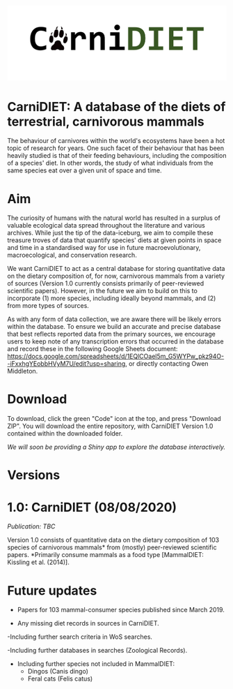 ![GitHub Logo](/images/logo.png)

# CarniDIET: A database of the diets of terrestrial, carnivorous mammals
The behaviour of carnivores within the world's ecosystems have been a hot topic of research for years. One such facet of their behaviour that has been heavily studied is that of their feeding behaviours, including the composition of a species' diet. In other words, the study of what individuals from the same species eat over a given unit of space and time.


# Aim
The curiosity of humans with the natural world has resulted in a surplus of valuable ecological data spread throughout the literature and various archives. While just the tip of the data-iceburg, we aim to compile these treasure troves of data that quantify species' diets at given points in space and time in a standardised way for use in future macroevolutionary, macroecological, and conservation research.

We want CarniDIET to act as a central database for storing quantitative data on the dietary composition of, for now, carnivorous mammals from a variety of sources (Version 1.0 currently consists primarily of peer-reviewed scientific papers). However, in the future we aim to build on this to incorporate (1) more species, including ideally beyond mammals, and (2) from more types of sources.

As with any form of data collection, we are aware there will be likely errors within  the database. To ensure we build an accurate and precise database that best reflects reported data from the primary sources, we encourage users to keep note of any transcription errors that occurred in the database and record these in the following Google Sheets document: https://docs.google.com/spreadsheets/d/1EQlCOael5m_G5WYPw_pkz94O--iFxxhgYEobbHVyM7U/edit?usp=sharing, or directly contacting Owen Middleton. 

# Download
To download, click the green "Code" icon at the top, and press "Download ZIP". You will download the entire repository, with CarniDIET Version 1.0 contained within the downloaded folder.

*We will soon be providing a Shiny app to explore the database interactively.*


# Versions
# 1.0: CarniDIET (08/08/2020)
*Publication: TBC*

Version 1.0 consists of quantitative data on the dietary composition of 103 species of carnivorous mammals* from (mostly) peer-reviewed scientific papers.
*Primarily consume mammals as a food type [MammalDIET: Kissling et al. (2014)].

# Future updates
- Papers for 103 mammal-consumer species published since March 2019.

- Any missing diet records in sources in CarniDIET.

-Including further search criteria in WoS searches.
 
-Including further databases in searches (Zoological Records).

- Including further species not included in MammalDIET:
    - Dingos (Canis dingo)
    - Feral cats (Felis catus)
